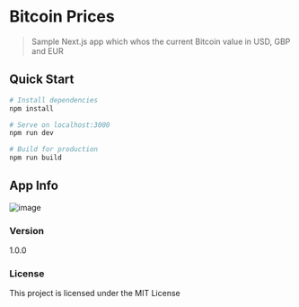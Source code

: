 # Bitcoin Prices

> Sample Next.js app which whos the current Bitcoin value in USD, GBP and EUR

## Quick Start

``` bash
# Install dependencies
npm install

# Serve on localhost:3000
npm run dev

# Build for production
npm run build
```

## App Info

![image](https://user-images.githubusercontent.com/90147636/198090788-cbd8343f-2495-4779-9b8d-69142445f514.png)


### Version

1.0.0

### License

This project is licensed under the MIT License


